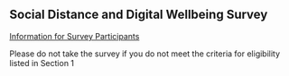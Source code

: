 ## Social Distance and Digital Wellbeing Survey

<a href="https://jacographer.github.io/survey-cover-letter/" target="_blank">Information for Survey Participants</a>

Please do not take the survey if you do not meet the criteria for eligibility listed in Section 1
